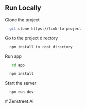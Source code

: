 
## Run Locally

Clone the project

```bash
  git clone https://link-to-project
```

Go to the project directory

```bash
  npm install in root directory

```
Run app
```bash
   cd app
```


```bash
  npm install
```


Start the server

```bash
  npm run dev 
```


#   Z e n s t r e e t . A i  
 
